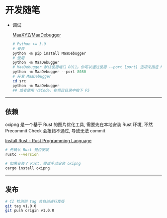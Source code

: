 # 开发随笔

- 调试

  [MaaXYZ/MaaDebugger](https://github.com/MaaXYZ/MaaDebugger)

  ```powershell
  # Python >= 3.9
  # 安装
  python -m pip install MaaDebugger
  # 使用
  python -m MaaDebugger
  # MaaDebugger 默认使用端口 8011。你可以通过使用 --port [port] 选项来指定 MaaDebugger 运行的端口。例如，要在端口 8080 上运行 MaaDebugger
  python -m MaaDebugger --port 8080
  # 开发 MaaDebugger
  cd src
  python -m MaaDebugger
  ## 或者使用 VSCode，在项目目录中按下 F5
  ```

------

## 依赖

oxipng 是一个基于 Rust 的图片优化工具, 需要先在本地安装 Rust 环境, 不然 Precommit Check 会报错不通过, 导致无法 commit

[Install Rust - Rust Programming Language](https://www.rust-lang.org/tools/install)

```bash
# 先确认 Rust 是否安装
rustc --version

# 如果安装了 Rust，尝试手动安装 oxipng
cargo install oxipng
```

------

## 发布

```bash
# CI 检测到 tag 会自动进行发版
git tag v1.0.0
git push origin v1.0.0
```
